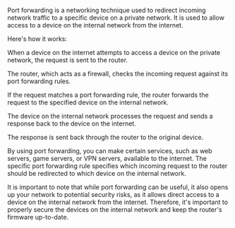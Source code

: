 Port forwarding is a networking technique used to redirect incoming network traffic to a specific device on a private network. It is used to allow access to a device on the internal network from the internet.

Here's how it works:

When a device on the internet attempts to access a device on the private network, the request is sent to the router.

The router, which acts as a firewall, checks the incoming request against its port forwarding rules.

If the request matches a port forwarding rule, the router forwards the request to the specified device on the internal network.

The device on the internal network processes the request and sends a response back to the device on the internet.

The response is sent back through the router to the original device.

By using port forwarding, you can make certain services, such as web servers, game servers, or VPN servers, available to the internet. The specific port forwarding rule specifies which incoming request to the router should be redirected to which device on the internal network.

It is important to note that while port forwarding can be useful, it also opens up your network to potential security risks, as it allows direct access to a device on the internal network from the internet. Therefore, it's important to properly secure the devices on the internal network and keep the router's firmware up-to-date.
